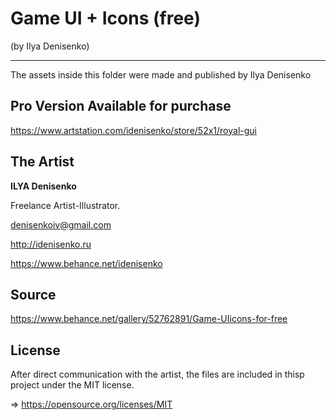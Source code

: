 # Game UI + Icons (free)
(by Ilya Denisenko)

---
The assets inside this folder were made and published by Ilya Denisenko

## Pro Version Available for purchase
https://www.artstation.com/idenisenko/store/52x1/royal-gui 

## The Artist
**ILYA Denisenko**

Freelance Artist-Illustrator.

denisenkoiv@gmail.com

http://idenisenko.ru

https://www.behance.net/idenisenko

## Source
https://www.behance.net/gallery/52762891/Game-UIicons-for-free

## License
After direct communication with the artist, the files are included in thisp project under the MIT license.

=> https://opensource.org/licenses/MIT
